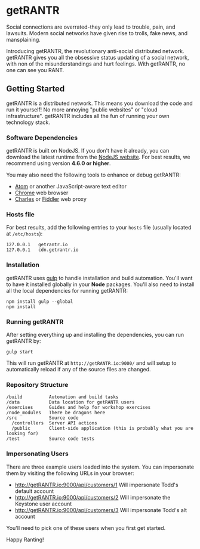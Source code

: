# getRANTR

Social connections are overrated-they only lead to trouble, pain, and lawsuits. Modern social networks have given rise to trolls, fake news, and mansplaining.

Introducing getRANTR, the revolutionary anti-social distributed network. getRANTR gives you all the obsessive status updating of a social network, with non of the misunderstandings and hurt feelings. With getRANTR, no one can see you RANT.

## Getting Started

getRANTR is a distributed network. This means you download the code and run it yourself! No more annoying "public websites" or "cloud infrastructure". getRANTR includes all the fun of running your own technology stack.

### Software Dependencies

getRANTR is built on NodeJS. If you don't have it already, you can download the latest runtime from the [NodeJS website](https://nodejs.org/en/). For best results, we recommend using version **4.6.0 or higher**.

You may also need the following tools to enhance or debug getRANTR:

- [Atom](https://atom.io/) or another JavaScript-aware text editor
- [Chrome](https://www.google.com/chrome/) web browser
- [Charles](https://www.charlesproxy.com/) or [Fiddler](http://www.telerik.com/fiddler) web proxy

### Hosts file

For best results, add the following entries to your `hosts` file (usually located at `/etc/hosts`):

```
127.0.0.1   getrantr.io
127.0.0.1   cdn.getrantr.io
```

### Installation

getRANTR uses [gulp](http://gulpjs.com/) to handle installation and build automation. You'll want to have it installed globally in your **Node** packages. You'll also need to install all the local dependencies for running getRANTR:

```
npm install gulp --global
npm install
```

### Running getRANTR

After setting everything up and installing the dependencies, you can run getRANTR by:

```
gulp start
```

This will run getRANTR at `http://getRANTR.io:9000/` and will setup to automatically reload if any of the source files are changed.

### Repository Structure

```
/build          Automation and build tasks
/data           Data location for getRANTR users
/exercises      Guides and help for workshop exercises
/node_modules   There be dragons here
/src            Source code
  /controllers  Server API actions
  /public       Client-side application (this is probably what you are looking for)
/test           Source code tests
```

### Impersonating Users

There are three example users loaded into the system. You can impersonate them by visiting the following URLs in your browser:

- http://getRANTR.io:9000/api/customers/1 Will impersonate Todd's default account
- http://getRANTR.io:9000/api/customers/2 Will impersonate the Keystone user account
- http://getRANTR.io:9000/api/customers/3 Will impersonate Todd's alt account

You'll need to pick one of these users when you first get started.

Happy Ranting!

